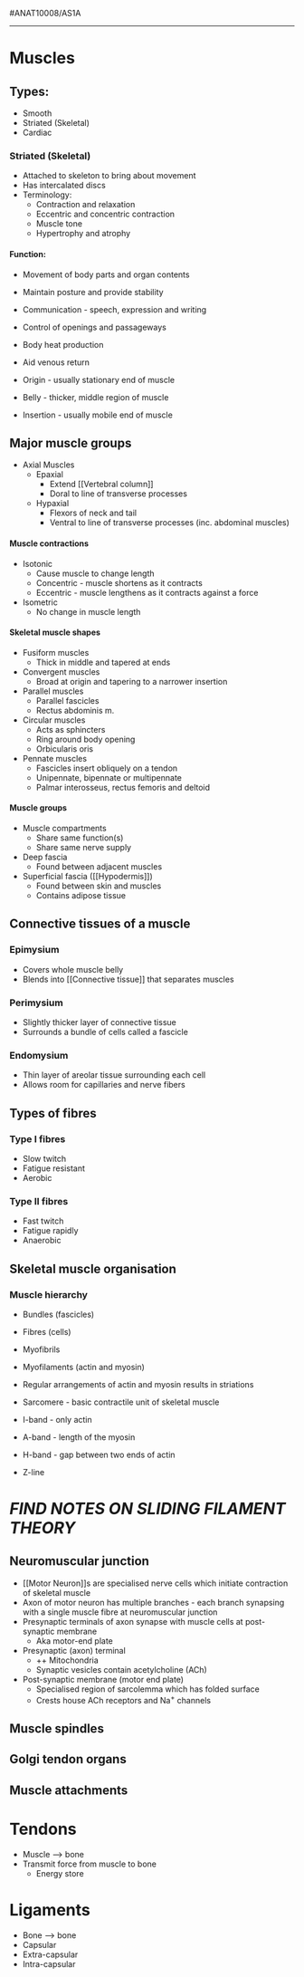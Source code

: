 #ANAT10008/AS1A 

---
# Muscles
## Types:
- Smooth 
- Striated (Skeletal)
- Cardiac

### Striated (Skeletal)
- Attached to skeleton to bring about movement
- Has intercalated discs
- Terminology:
	- Contraction and relaxation
	- Eccentric and concentric contraction
	- Muscle tone
	- Hypertrophy and atrophy
#### Function:
- Movement of body parts and organ contents
- Maintain posture and provide stability
- Communication - speech, expression and writing
- Control of openings and passageways
- Body heat production
- Aid venous return

- Origin - usually stationary end of muscle
- Belly - thicker, middle region of muscle
- Insertion - usually mobile end of muscle

## Major muscle groups
- Axial Muscles
	- Epaxial
		- Extend [[Vertebral column]]
		- Doral to line of transverse processes
	- Hypaxial
		- Flexors of neck and tail
		- Ventral to line of transverse processes (inc. abdominal muscles)

#### Muscle contractions
- Isotonic
	- Cause muscle to change length
	- Concentric - muscle shortens as it contracts
	- Eccentric - muscle lengthens as it contracts against a force
- Isometric
	- No change in muscle length

#### Skeletal muscle shapes
- Fusiform muscles
	- Thick in middle and tapered at ends
- Convergent muscles
	- Broad at origin and tapering to a narrower insertion
- Parallel muscles
	- Parallel fascicles 
	- Rectus abdominis m.
- Circular muscles
	- Acts as sphincters
	- Ring around body opening
	- Orbicularis oris
- Pennate muscles
	- Fascicles insert obliquely on a tendon
	- Unipennate, bipennate or multipennate
	- Palmar interosseus, rectus femoris and deltoid

#### Muscle groups
- Muscle compartments
	- Share same function(s)
	- Share same nerve supply
- Deep fascia
	- Found between adjacent muscles
- Superficial fascia ([[Hypodermis]])
	- Found between skin and muscles
	- Contains adipose tissue

## Connective tissues of a muscle
### Epimysium
- Covers whole muscle belly
- Blends into [[Connective tissue]] that separates muscles
### Perimysium
- Slightly thicker layer of connective tissue
- Surrounds a bundle of cells called a fascicle
### Endomysium
- Thin layer of areolar tissue surrounding each cell
- Allows room for capillaries and nerve fibers

## Types of fibres
### Type I fibres
- Slow twitch
- Fatigue resistant
- Aerobic
### Type II fibres
- Fast twitch
- Fatigue rapidly
- Anaerobic

## Skeletal muscle organisation
### Muscle hierarchy
- Bundles (fascicles)
- Fibres (cells)
- Myofibrils
- Myofilaments (actin and myosin)

- Regular arrangements of actin and myosin results in striations
- Sarcomere - basic contractile unit of skeletal muscle
- I-band - only actin
- A-band - length of the myosin
- H-band - gap between two ends of actin
- Z-line

# ***FIND NOTES ON SLIDING FILAMENT THEORY***
## Neuromuscular junction
- [[Motor Neuron]]s are specialised nerve cells which initiate contraction of skeletal muscle
- Axon of motor neuron has multiple branches - each branch synapsing with a single muscle fibre at neuromuscular junction
- Presynaptic terminals of axon synapse with muscle cells at post-synaptic membrane
	- Aka motor-end plate
- Presynaptic (axon) terminal
	- ++ Mitochondria
	- Synaptic vesicles contain acetylcholine (ACh)
- Post-synaptic membrane (motor end plate)
	- Specialised region of sarcolemma which has folded surface
	- Crests house ACh receptors and Na<sup>+</sup> channels

## Muscle spindles
## Golgi tendon organs
## Muscle attachments


# Tendons
- Muscle --> bone
- Transmit force from muscle to bone
	- Energy store

# Ligaments
- Bone --> bone
- Capsular
- Extra-capsular
- Intra-capsular
